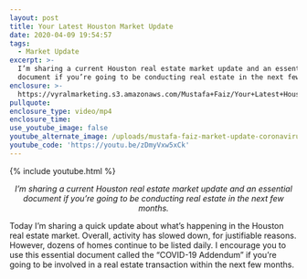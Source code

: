 ```yaml
---
layout: post
title: Your Latest Houston Market Update
date: 2020-04-09 19:54:57
tags:
  - Market Update
excerpt: >-
  I’m sharing a current Houston real estate market update and an essential
  document if you’re going to be conducting real estate in the next few months.
enclosure: >-
  https://vyralmarketing.s3.amazonaws.com/Mustafa+Faiz/Your+Latest+Houston+Market+Update.mp4
pullquote:
enclosure_type: video/mp4
enclosure_time:
use_youtube_image: false
youtube_alternate_image: /uploads/mustafa-faiz-market-update-coronavirus-youtube.jpg
youtube_code: 'https://youtu.be/zDmyVxw5xCk'
---
```


{% include youtube.html %}

<p style="text-align: center;"><em>I’m sharing a current Houston real estate market update and an essential document if you’re going to be conducting real estate in the next few months.</em></p>

Today I’m sharing a quick update about what’s happening in the Houston real estate market. Overall, activity has slowed down, for justifiable reasons. However, dozens of homes continue to be listed daily. I encourage you to use this essential document called the “COVID-19 Addendum” if you’re going to be involved in a real estate transaction within the next few months.